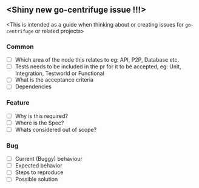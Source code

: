 ## <Shiny new go-centrifuge issue !!!>

<This is intended as a guide when thinking about or creating issues for `go-centrifuge` or related projects>

### Common
- [ ] Which area of the node this relates to eg: API, P2P, Database etc.
- [ ] Tests needs to be included in the pr for it to be accepted, eg: Unit, Integration, Testworld or Functional
- [ ] What is the acceptance criteria
- [ ] Dependencies

### Feature
- [ ] Why is this required?
- [ ] Where is the Spec?
- [ ] Whats considered out of scope?
    
### Bug
- [ ] Current (Buggy) behaviour
- [ ] Expected behavior 
- [ ] Steps to reproduce
- [ ] Possible solution